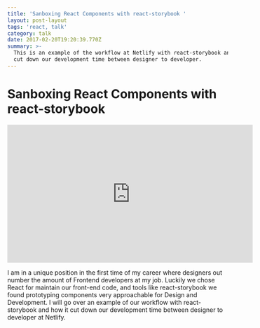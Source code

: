 ```yaml
---
title: 'Sanboxing React Components with react-storybook '
layout: post-layout
tags: 'react, talk'
category: talk
date: 2017-02-20T19:20:39.770Z
summary: >-
  This is an example of the workflow at Netlify with react-storybook and how it
  cut down our development time between designer to developer.  
---
```

# Sanboxing React Components with react-storybook

<iframe width="560" height="315" src="https://www.youtube.com/embed/unH8wa9Ovo8" frameborder="0" allowfullscreen></iframe>

I am in a unique position in the first time of my career where designers out number the amount of Frontend developers at my job. Luckily we chose React for maintain our front-end code, and tools like react-storybook we found prototyping components very approachable for Design and Development. I will go over an example of our workflow with react-storybook and how it cut down our development time between designer to developer at Netlify.
